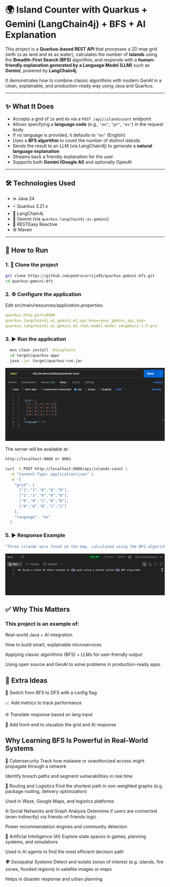 # 🌍 Island Counter with Quarkus + Gemini (LangChain4j) + BFS + AI Explanation

This project is a **Quarkus-based REST API** that processes a 2D map grid (with `1`s as land and `0`s as water), calculates the number of **islands** using the **Breadth-First Search (BFS)** algorithm, and responds with a **human-friendly explanation generated by a Language Model (LLM)** such as **Gemini**, powered by **LangChain4j**.

It demonstrates how to combine classic algorithms with modern GenAI in a clean, explainable, and production-ready way using Java and Quarkus.

---

## ✨ What It Does

- Accepts a grid of `1`s and `0`s via a `POST /api/islandscount` endpoint
- Allows specifying a **language code** (e.g., `"en"`, `"pt"`, `"es"`) in the request body
- If no language is provided, it defaults to `"en"` (English)
- Uses a **BFS algorithm** to count the number of distinct islands
- Sends the result to an LLM (via LangChain4j) to generate a **natural language explanation**
- Streams back a friendly explanation for the user
- Supports both **Gemini (Google AI)** and optionally OpenAI

---

## 🛠️ Technologies Used

- ☕ Java 24
- ⚡️ Quarkus 3.21.x
- 🤖 LangChain4j
- 🧠 Gemini (via `quarkus-langchain4j-ai-gemini`)
- 🧪 RESTEasy Reactive
- ⚙️ Maven

---

## 🚀 How to Run

### 1. 🧱 Clone the project

```bash
git clone https://github.com/pedrocarrijo95/quarkus-gemini-bfs.git
cd quarkus-gemini-bfs
```

### 2. ⚙️ Configure the application

Edit src/main/resources/application.properties:

```yaml
quarkus.http.port=8080
quarkus.langchain4j.ai.gemini.m1.api-key=<your_gemini_api_key>
quarkus.langchain4j.ai.gemini.m1.chat-model.model-id=gemini-1.5-pro
```

### 3. ▶️ Run the application

```bash
  mvn clean install -DskipTests
  cd target/quarkus-app/
  java -jar target/quarkus-run.jar
```

![Request](tests-results/postman_request.png)


The server will be available at:

```bash
http://localhost:8080 or 8081
```

```bash
curl -X POST http://localhost:8080/api/islands-count \
  -H "Content-Type: application/json" \
  -d '{
    "grid": [
      ["1","1","0","0","0"],
      ["1","1","0","0","0"],
      ["0","0","1","0","0"],
      ["0","0","0","1","1"]
    ],
    "language": "en"
  }'
```

### 5. ▶️ Response Example
```bash
"Three islands were found on the map, calculated using the BFS algorithm. Each one represents a separate piece of land surrounded by water."
```

![Response](tests-results/postman_response.png)

## ✅ Why This Matters
### This project is an example of:

Real-world Java + AI integration

How to build smart, explainable microservices

Applying classic algorithms (BFS) + LLMs for user-friendly output

Using open source and GenAI to solve problems in production-ready apps

## 🧠 Extra Ideas
🔀 Switch from BFS to DFS with a config flag

📈 Add metrics to track performance

🌐 Translate response based on lang input

🧩 Add front-end to visualize the grid and AI response


## Why Learning BFS Is Powerful in Real-World Systems

🔐 Cybersecurity
Track how malware or unauthorized access might propagate through a network

Identify breach paths and segment vulnerabilities in real time

🚗 Routing and Logistics
Find the shortest path in non-weighted graphs (e.g. package routing, delivery optimization)

Used in Waze, Google Maps, and logistics platforms

🌐 Social Networks and Graph Analysis
Determine if users are connected (even indirectly) via friends-of-friends logic

Power recommendation engines and community detection

🧠 Artificial Intelligence (AI)
Explore state spaces in games, planning systems, and simulations

Used in AI agents to find the most efficient decision path

🌍 Geospatial Systems
Detect and isolate zones of interest (e.g. islands, fire zones, flooded regions) in satellite images or maps

Helps in disaster response and urban planning




